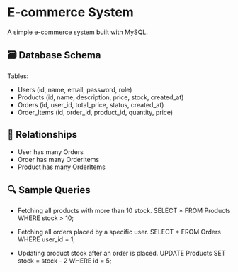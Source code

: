 # E-commerce System

A simple e-commerce system built with MySQL.

## 🗃 Database Schema

Tables:
- Users (id, name, email, password, role)
- Products (id, name, description, price, stock, created_at)
- Orders (id, user_id, total_price, status, created_at)
- Order_Items (id, order_id, product_id, quantity, price)

## 🔄 Relationships

- User has many Orders
- Order has many OrderItems
- Product has many OrderItems

## 🔍 Sample Queries

- Fetching all products with more than 10 stock.
  SELECT * FROM Products WHERE stock > 10;

- Fetching all orders placed by a specific user.
  SELECT * FROM Orders WHERE user_id = 1;

- Updating product stock after an order is placed.
  UPDATE Products SET stock = stock - 2 WHERE id = 5;
